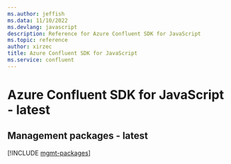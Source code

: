 ```yaml
---
ms.author: jeffish
ms.data: 11/10/2022
ms.devlang: javascript
description: Reference for Azure Confluent SDK for JavaScript
ms.topic: reference
author: xirzec
title: Azure Confluent SDK for JavaScript
ms.service: confluent
---
```

# Azure Confluent SDK for JavaScript - latest

## Management packages - latest
[!INCLUDE [mgmt-packages](confluent-mgmt-index.md)]